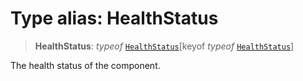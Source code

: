 # Type alias: HealthStatus

> **HealthStatus**: *typeof* [`HealthStatus`](../variables/HealthStatus.md)\[keyof *typeof* [`HealthStatus`](../variables/HealthStatus.md)\]

The health status of the component.
